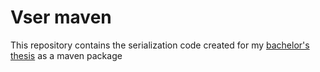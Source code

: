 # Vser maven
This repository contains the serialization code created for my [bachelor's thesis](https://github.com/SeineEloquenz/bachelor-thesis) as a maven package
